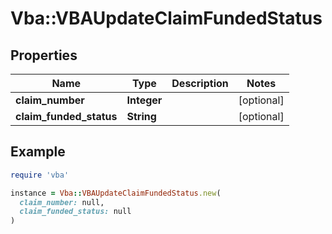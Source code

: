 # Vba::VBAUpdateClaimFundedStatus

## Properties

| Name | Type | Description | Notes |
| ---- | ---- | ----------- | ----- |
| **claim_number** | **Integer** |  | [optional] |
| **claim_funded_status** | **String** |  | [optional] |

## Example

```ruby
require 'vba'

instance = Vba::VBAUpdateClaimFundedStatus.new(
  claim_number: null,
  claim_funded_status: null
)
```

